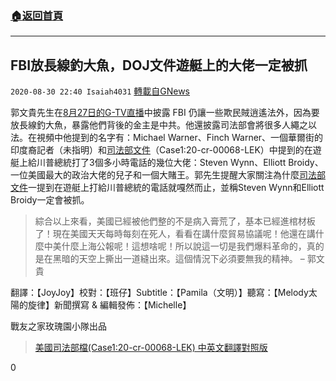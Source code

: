 ###  [:house:返回首頁](https://github.com/ourhimalayas/txt)
---

## FBI放長線釣大魚，DOJ文件遊艇上的大佬一定被抓
`2020-08-30 22:40 Isaiah4031` [轉載自GNews](https://gnews.org/zh-hant/325767/)

郭文貴先生在[8月27日的G-TV直播](https://gtv.org//?videoid=5f47b50dfb4f61689a4c9af2)中披露 FBI 仍讓一些欺民賊逍遙法外，因為要放長線釣大魚，暴露他們背後的金主是中共。他還披露司法部會將很多人繩之以法。在視頻中他提到的名字有：Michael Warner、Finch Warner、一個華爾街的印度裔記者（未指明）和[司法部文件](https://gnews.org/zh-hant/315862/)（Case1:20-cr-00068-LEK）中提到的在遊艇上給川普總統打了3個多小時電話的幾位大佬：Steven Wynn、Elliott Broidy、一位美國最大的政治大佬的兒子和一個大賭王。郭先生提醒大家關注為什麼[司法部文件](https://gnews.org/zh-hant/315862/)一提到在遊艇上打給川普總統的電話就嘎然而止，並稱Steven Wynn和Elliott Broidy一定會被抓。


> 綜合以上來看，美國已經被他們整的不是病入膏荒了，基本已經進棺材板了！現在美國天天每時每刻在死人，看看在講什麼貿易協議呢！他還在講什麼中美什麼上海公報呢！這想啥呢！所以說這一切是我們爆料革命的，真的是在黑暗的天空上撕出一道縫出來。這個情況下必須要無我的精神。
> – 郭文貴


翻譯：【JoyJoy】校對：【班仔】Subtitle：【Pamila（文明）】聽寫：【Melody太陽的旋律】新聞撰寫 & 編輯發佈：【Michelle】

戰友之家玫瑰園小隊出品

> [美國司法部檔(Case1:20-cr-00068-LEK) 中英文翻譯對照版](https://gnews.org/zh-hant/315862/)

0
